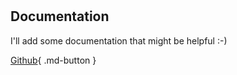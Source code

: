 #

## Documentation

I'll add some documentation that might be helpful :-)

[Github](https://github.com/steled){ .md-button }
